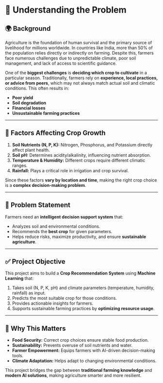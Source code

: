 # 🧩 Understanding the Problem

## 🌍 Background
Agriculture is the foundation of human survival and the primary source of livelihood for millions worldwide. In countries like India, more than 50% of the population relies directly or indirectly on farming. Despite this, farmers face numerous challenges due to unpredictable climate, poor soil management, and lack of access to scientific guidance.

One of the **biggest challenges** is **deciding which crop to cultivate** in a particular season. Traditionally, farmers rely on **experience, local practices, or advice from peers**, which may not always match actual soil and climatic conditions. This often results in:
- **Poor yield**
- **Soil degradation**
- **Financial losses**
- **Unsustainable farming practices**

---

## 🌱 Factors Affecting Crop Growth
1. **Soil Nutrients (N, P, K):** Nitrogen, Phosphorus, and Potassium directly affect plant health.  
2. **Soil pH:** Determines acidity/alkalinity, influencing nutrient absorption.  
3. **Temperature & Humidity:** Different crops require different climatic ranges.  
4. **Rainfall:** Plays a critical role in irrigation and crop survival.  

Since these factors **vary by location and time**, making the right crop choice is a **complex decision-making problem**.

---

## 🎯 Problem Statement
Farmers need an **intelligent decision support system** that:
- Analyzes soil and environmental conditions.  
- Recommends the **best crop** for given parameters.  
- Helps reduce risks, maximize productivity, and ensure **sustainable agriculture**.  

---

## ✅ Project Objective
This project aims to build a **Crop Recommendation System** using **Machine Learning** that:
1. Takes soil (N, P, K, pH) and climate parameters (temperature, humidity, rainfall) as input.  
2. Predicts the most suitable crop for those conditions.  
3. Provides actionable insights for farmers.  
4. Supports sustainable farming practices by **optimizing resource usage**.  

---

## 🌟 Why This Matters
- **Food Security:** Correct crop choices ensure stable food production.  
- **Sustainability:** Prevents overuse of soil nutrients and water.  
- **Farmer Empowerment:** Equips farmers with AI-driven decision-making tools.  
- **Climate Adaptation:** Helps adapt to changing environmental conditions.  

This project bridges the gap between **traditional farming knowledge** and **modern AI solutions**, making agriculture smarter and more resilient.
